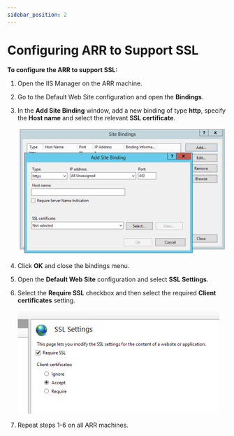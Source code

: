 ```yaml
---
sidebar_position: 2
---
```


# Configuring ARR to Support SSL

**To configure the ARR to support SSL:**

1. Open the IIS Manager on the ARR machine.

2. Go to the Default Web Site configuration and open the **Bindings**.

3. In the **Add Site Binding** window, add a new binding of type **http**, specify the **Host name** and select the relevant **SSL certificate**.
    
    ![](/Images/HA1/Configuring-ARR-to-support_502x304.png)
    

4. Click **OK** and close the bindings menu.

5. Open the **Default Web Site** configuration and select **SSL Settings**.

6. Select the **Require SSL** checkbox and then select the required **Client certificates** setting.
    
    ![](/Images/HA1/Configuring-ARR-to-support_1_462x237.png)
    

7. Repeat steps 1-6 on all ARR machines.
